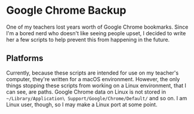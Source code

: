 # Google Chrome Backup
One of my teachers lost years worth of Google Chrome bookmarks. Since I'm a bored nerd who doesn't like seeing people upset, I decided to write her a few scripts to help prevent this from happening in the future.

## Platforms
Currently, because these scripts are intended for use on my teacher's computer, they're written for a macOS environment. However, the only things stopping these scripts from working on a Linux environment, that I can see, are paths. Google Chrome data on Linux is not stored in `~/Library/Application\ Support/Google/Chrome/Default/` and so on. I am Linux user, though, so I may make a Linux port at some point.
